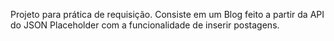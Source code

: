 Projeto para prática de requisição.
Consiste em um Blog feito a partir da API do JSON Placeholder com a funcionalidade de inserir postagens.